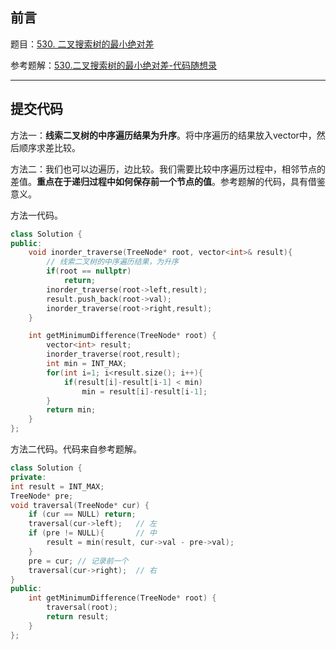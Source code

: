 ## 前言

题目：[530. 二叉搜索树的最小绝对差](https://leetcode-cn.com/problems/minimum-absolute-difference-in-bst/)

参考题解：[530.二叉搜索树的最小绝对差-代码随想录](https://github.com/youngyangyang04/leetcode-master/blob/master/problems/0530.%E4%BA%8C%E5%8F%89%E6%90%9C%E7%B4%A2%E6%A0%91%E7%9A%84%E6%9C%80%E5%B0%8F%E7%BB%9D%E5%AF%B9%E5%B7%AE.md)

---

## 提交代码

方法一：**线索二叉树的中序遍历结果为升序**。将中序遍历的结果放入vector中，然后顺序求差比较。

方法二：我们也可以边遍历，边比较。我们需要比较中序遍历过程中，相邻节点的差值。**重点在于递归过程中如何保存前一个节点的值**。参考题解的代码，具有借鉴意义。

方法一代码。

```c++
class Solution {
public:
    void inorder_traverse(TreeNode* root, vector<int>& result){
        // 线索二叉树的中序遍历结果，为升序
        if(root == nullptr)
            return;
        inorder_traverse(root->left,result);
        result.push_back(root->val);
        inorder_traverse(root->right,result);
    }

    int getMinimumDifference(TreeNode* root) {
        vector<int> result;
        inorder_traverse(root,result);
        int min = INT_MAX;
        for(int i=1; i<result.size(); i++){
            if(result[i]-result[i-1] < min)
                min = result[i]-result[i-1];
        }
        return min;
    }
};
```

方法二代码。代码来自参考题解。

```c++
class Solution {
private:
int result = INT_MAX;
TreeNode* pre;
void traversal(TreeNode* cur) {
    if (cur == NULL) return;
    traversal(cur->left);   // 左
    if (pre != NULL){       // 中
        result = min(result, cur->val - pre->val);
    }
    pre = cur; // 记录前一个
    traversal(cur->right);  // 右
}
public:
    int getMinimumDifference(TreeNode* root) {
        traversal(root);
        return result;
    }
};
```